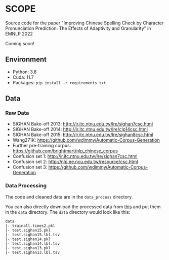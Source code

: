 # SCOPE
Source code for the paper "Improving Chinese Spelling Check by Character Pronunciation Prediction: The Effects of Adaptivity and Granularity" in EMNLP 2022 

Coming soon!

## Environment
- Python: 3.8
- Cuda: 11.7
- Packages: `pip install -r requirements.txt`

## Data

### Raw Data
- SIGHAN Bake-off 2013: http://ir.itc.ntnu.edu.tw/lre/sighan7csc.html  
- SIGHAN Bake-off 2014: http://ir.itc.ntnu.edu.tw/lre/clp14csc.html  
- SIGHAN Bake-off 2015: http://ir.itc.ntnu.edu.tw/lre/sighan8csc.html  
- Wang271K: https://github.com/wdimmy/Automatic-Corpus-Generation
- Further pre-training corpus: https://github.com/brightmart/nlp_chinese_corpus
- Confusion set 1: http://ir.itc.ntnu.edu.tw/lre/sighan7csc.html
- Confusion set 2: http://nlp.ee.ncu.edu.tw/resource/csc.html
- Confusion set 3: https://github.com/wdimmy/Automatic-Corpus-Generation


### Data Processing
The code and cleaned data are in the `data_process` directory.

You can also directly download the processed data from [this](https://drive.google.com/drive/folders/1dC09i57lobL91lEbpebDuUBS0fGz-LAk) and put them in the `data` directory. The `data` directory would look like this:
```
data
|- trainall.times2.pkl
|- test.sighan15.pkl
|- test.sighan15.lbl.tsv
|- test.sighan14.pkl
|- test.sighan14.lbl.tsv
|- test.sighan13.pkl
|- test.sighan13.lbl.tsv
```
